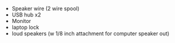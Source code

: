 + Speaker wire (2 wire spool)
+ USB hub x2
+ Monitor
+ laptop lock
+ loud speakers (w 1/8 inch attachment for computer speaker out)